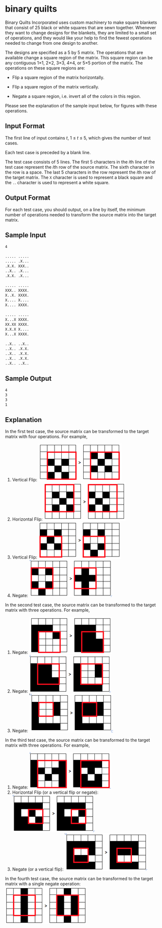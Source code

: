 # binary quilts

Binary Quilts Incorporated uses custom machinery to make square blankets that consist of 25 black or white squares that are sewn together. Whenever they want to change designs for the blankets, they are limited to a small set of operations, and they would like your help to find the fewest operations needed to change from one design to another.

The designs are specified as a 5 by 5 matrix. The operations that are available change a square region of the matrix. This square region can be any contiguous 1×1, 2×2, 3×3, 4×4, or 5×5 portion of the matrix. The operations on these square regions are:

- Flip a square region of the matrix horizontally.

- Flip a square region of the matrix vertically.

- Negate a square region, i.e. invert all of the colors in this region.

Please see the explanation of the sample input below, for figures with these operations.

## Input Format

The first line of input contains *t*, 1 ≤ *t* ≤ 5, which gives the number of test cases.

Each test case is preceded by a blank line.

The test case consists of 5 lines. The first 5 characters in the *i*th line of the test case represent the *i*th row of the source matrix. The sixth character in the row is a space. The last 5 characters in the row represent the *i*th row of the target matrix. The `X` character is used to represent a black square and the `.`. character is used to represent a white square.

## Output Format

For each test case, you should output, on a line by itself, the minimum number of operations needed to transform the source matrix into the target matrix.

## Sample Input
```
4

..... .....
..... .X...
.X.X. XXX..
..X.. .X...
.X.X. .X...

..... .....
XXX.. XXXX.
X..X. XXXX.
X.... X....
X.... XXXX.

..... .....
X...X XXXX.
XX.XX XXXX.
X.X.X X....
X...X XXXX.

..X.. ..X..
..X.. .X.X.
..X.. .X.X.
..X.. .X.X.
..X.. ..X..
```

## Sample Output
```
4
3
3
1
```

## Explanation

In the first test case, the source matrix can be transformed to the target matrix with four operations. For example,

1. Vertical Flip:
   ![vertical flip](img/case1_step1.png)
2. Horizontal Flip:
   ![horizontal flip](img/case1_step2.png)
3. Vertical Flip:
   ![vertical flip](img/case1_step3.png)
4. Negate:
   ![negate](img/case1_step4.png)

In the second test case, the source matrix can be transformed to the target matrix with three operations. For example,

1. Negate:
   ![negate](img/case2_step1.png)
2. Negate:
   ![negate](img/case2_step2.png)
3. Negate:
   ![negate](img/case2_step3.png)

In the third test case, the source matrix can be transformed to the target matrix with three operations. For example,

1. Negate:
   ![negate](img/case3_step1.png)
2. Horizontal Flip (or a vertical flip or negate):
   ![horizontal flip](img/case3_step2.png)
3. Negate (or a vertical flip):
   ![negate](img/case3_step3.png)

In the fourth test case, the source matrix can be transformed to the target matrix with a single negate operation:
![negate](img/case4_step1.png)

